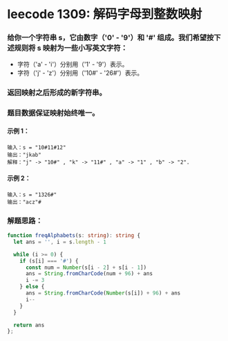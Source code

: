 # leecode 1309: 解码字母到整数映射

### 给你一个字符串 s，它由数字（'0' - '9'）和 '#' 组成。我们希望按下述规则将 s 映射为一些小写英文字符：

* 字符（'a' - 'i'）分别用（'1' - '9'）表示。
* 字符（'j' - 'z'）分别用（'10#' - '26#'）表示。 
### 返回映射之后形成的新字符串。

### 题目数据保证映射始终唯一。

#### 示例 1：
```
输入：s = "10#11#12"
输出："jkab"
解释："j" -> "10#" , "k" -> "11#" , "a" -> "1" , "b" -> "2".
```
#### 示例 2：
```
输入：s = "1326#"
输出："acz"#
```

### 解题思路：
```ts
function freqAlphabets(s: string): string {
  let ans = '', i = s.length - 1

  while (i >= 0) {
    if (s[i] === '#') {
      const num = Number(s[i - 2] + s[i - 1])
      ans = String.fromCharCode(num + 96) + ans
      i -= 3
    } else {
      ans = String.fromCharCode(Number(s[i]) + 96) + ans
      i--
    }
  }

  return ans
};
```